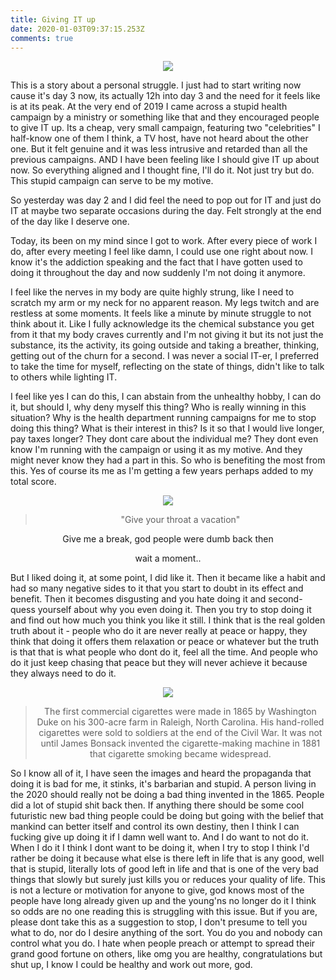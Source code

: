 ```yaml
---
title: Giving IT up
date: 2020-01-03T09:37:15.253Z
comments: true
---
```

<center>

<img src="https://res.cloudinary.com/prime-images/image/upload/v1578045634/ad_a6vkos.jpg">

</center>

This is a story about a personal struggle. I just had to start writing now cause it's day 3 now, its actually 12h into day 3 and the need for it feels like is at its peak. At the very end of 2019 I came across a stupid health campaign by a ministry or something like that and they encouraged people to give IT up. Its a cheap, very small campaign, featuring two "celebrities" I half-know one of them I think, a TV host, have not heard about the other one. But it felt genuine and it was less intrusive and retarded than all the previous campaigns. AND I have been feeling like I should give IT up about now. So everything aligned and I thought fine, I'll do it. Not just try but do. This stupid campaign can serve to be my motive.

So yesterday was day 2 and I did feel the need to pop out for IT and just do IT at maybe two separate occasions during the day. Felt strongly at the end of the day like I deserve one.

Today, its been on my mind since I got to work. After every piece of work I do, after every meeting I feel like damn, I could use one right about now. I know it's the addiction speaking and the fact that I have gotten used to doing it throughout the day and now suddenly I'm not doing it anymore.

I feel like the nerves in my body are quite highly strung, like I need to scratch my arm or my neck for no apparent reason. My legs twitch and are restless at some moments. It feels like a minute by minute struggle to not think about it. Like I fully acknowledge its the chemical substance you get from it that my body craves currently and I'm not giving it but its not just the substance, its the activity, its going outside and taking a breather, thinking, getting out of the churn for a second. I was never a social IT-er, I preferred to take the time for myself, reflecting on the state of things, didn't like to talk to others while lighting IT.

I feel like yes I can do this, I can abstain from the unhealthy hobby, I can do it, but should I, why deny myself this thing? Who is really winning in this situation? Why is the health department running campaigns for me to stop doing this thing? What is their interest in this? Is it so that I would live longer, pay taxes longer? They dont care about the individual me? They dont even know I'm running with the campaign or using it as my motive. And they might never know they had a part in this. So who is benefiting the most from this. Yes of course its me as I'm getting a few years perhaps added to my total score. 

<center>

<img src="https://res.cloudinary.com/prime-images/image/upload/v1578045634/camels-fresh-01-2015_v9yldl.jpg">

> "Give your throat a vacation"

Give me a break, god people were dumb back then

wait a moment..

</center>

But I liked doing it, at some point, I did like it. Then it became like a habit and had so many negative sides to it that you start to doubt in its effect and benefit. Then it becomes disgusting and you hate doing it and second-quess yourself about why you even doing it. Then you try to stop doing it and find out how much you think you like it still. I think that is the real golden truth about it - people who do it are never really at peace or happy, they think that doing it offers them relaxation or peace or whatever but the truth is that that is what people who dont do it, feel all the time. And people who do it just keep chasing that peace but they will never achieve it because they always need to do it.

<center>

<img src="https://res.cloudinary.com/prime-images/image/upload/v1578045634/first_pack_qxtdl0.jpg">

> The first commercial cigarettes were made in 1865 by Washington Duke on his 300-acre farm in Raleigh, North Carolina. His hand-rolled cigarettes were sold to soldiers at the end of the Civil War. It was not until James Bonsack invented the cigarette-making machine in 1881 that cigarette smoking became widespread.

</center>

So I know all of it, I have seen the images and heard the propaganda that doing it is bad for me, it stinks, it's barbarian and stupid. A person living in the 2020 should really not be doing a bad thing invented in the 1865. People did a lot of stupid shit back then. If anything there should be some cool futuristic new bad thing people could be doing but going with the belief that mankind can better itself and control its own destiny, then I think I can fucking give up doing it if I damn well want to. And I do want to not do it. When I do it I think I dont want to be doing it, when I try to stop I think I'd rather be doing it because what else is there left in life that is any good, well that is stupid, literally lots of good left in life and that is one of the very bad things that slowly but surely just kills you or reduces your quality of life. This is not a lecture or motivation for anyone to give, god knows most of the people have long already given up and the young'ns no longer do it I think so odds are no one reading this is struggling with this issue. But if you are, please dont take this as a suggestion to stop, I don't presume to tell you what to do, nor do I desire anything of the sort. You do you and nobody can control what you do. I hate when people preach or attempt to spread their grand good fortune on others, like omg you are healthy, congratulations but shut up, I know I could be healthy and work out more, god.

